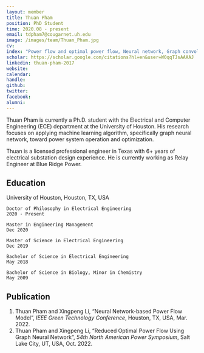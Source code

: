 ```yaml
---
layout: member
title: Thuan Pham
position: PhD Student
time: 2020.08 - present
email: tdpham7@cougarnet.uh.edu
image: /images/team/Thuan_Pham.jpg
cv: 
index: "Power flow and optimal power flow, Neural network, Graph convolutional network"
scholar: https://scholar.google.com/citations?hl=en&user=W0qqTJsAAAAJ
linkedin: thuan-pham-2017
website: 
calendar: 
handle: 
github: 
twitter: 
facebook: 
alumni: 
---
```



Thuan Pham is currently a Ph.D. student with the Electrical and Computer Engineering (ECE) department at the University of Houston. His research focuses on applying machine learning algorithm, specifically graph neural network, toward power system operation and optimization.
 
Thuan is a licensed professional engineer in Texas with 6+ years of electrical substation design experience. He is currently working as Relay Engineer at Blue Ridge Power.

## Education
University of Houston, Houston, TX, USA


    Doctor of Philosophy in Electrical Engineering                      2020 - Present

    Master in Engineering Management                                    Dec 2020

    Master of Science in Electrical Engineering                         Dec 2019

    Bachelor of Science in Electrical Engineering                       May 2018

    Bachelor of Science in Biology, Minor in Chemistry                  May 2009

## Publication
1. Thuan Pham and Xingpeng Li, “Neural Network-based Power Flow Model”, *IEEE Green Technology Conference*, Houston, TX, USA, Mar. 2022.
2. Thuan Pham and Xingpeng Li, “Reduced Optimal Power Flow Using Graph Neural Network”, *54th North American Power Symposium*, Salt Lake City, UT, USA, Oct. 2022.





 
